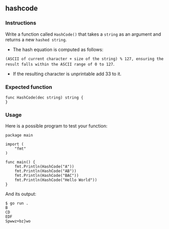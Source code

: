 ## hashcode
### Instructions
Write a function called `HashCode()` that takes a `string` as an argument and returns a new `hashed string`.

 * The hash equation is computed as follows:

`(ASCII of current character + size of the string) % 127, ensuring the result falls within the ASCII range of 0 to 127`.

 * If the resulting character is unprintable add 33 to it.

### Expected function
```
func HashCode(dec string) string {
}
```
### Usage
Here is a possible program to test your function:
```
package main

import (
	"fmt"
)

func main() {
	fmt.Println(HashCode("A"))
	fmt.Println(HashCode("AB"))
	fmt.Println(HashCode("BAC"))
	fmt.Println(HashCode("Hello World"))
}
```
And its output:
```
$ go run .
B
CD
EDF
Spwwz+bz}wo
```